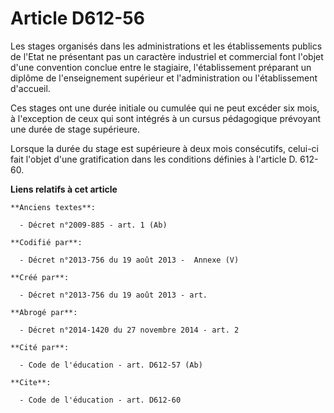 # Article D612-56

Les stages organisés dans les administrations et les établissements publics de l'Etat ne présentant pas un caractère
industriel et commercial font l'objet d'une convention conclue entre le stagiaire, l'établissement préparant un diplôme de
l'enseignement supérieur et l'administration ou l'établissement d'accueil. 

Ces stages ont une durée initiale ou cumulée qui ne peut excéder six mois, à l'exception de ceux qui sont intégrés à un
cursus pédagogique prévoyant une durée de stage supérieure. 

Lorsque la durée du stage est supérieure à deux mois consécutifs, celui-ci fait l'objet d'une gratification dans les
conditions définies à l'article D. 612-60.

**Liens relatifs à cet article**

	**Anciens textes**:

	  - Décret n°2009-885 - art. 1 (Ab)

	**Codifié par**:

	  - Décret n°2013-756 du 19 août 2013 -  Annexe (V)

	**Créé par**:

	  - Décret n°2013-756 du 19 août 2013 - art.

	**Abrogé par**:

	  - Décret n°2014-1420 du 27 novembre 2014 - art. 2

	**Cité par**:

	  - Code de l'éducation - art. D612-57 (Ab)

	**Cite**:

	  - Code de l'éducation - art. D612-60
